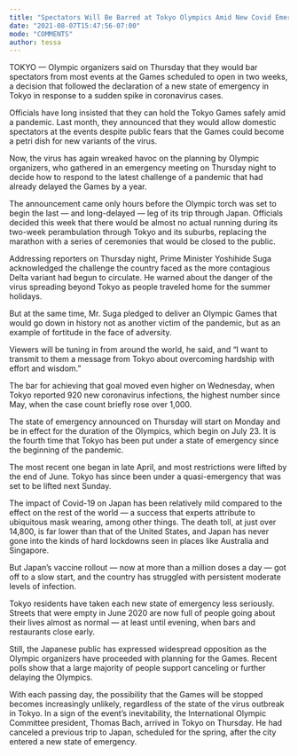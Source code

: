 ```yaml
---
title: "Spectators Will Be Barred at Tokyo Olympics Amid New Covid Emergency"
date: "2021-08-07T15:47:56-07:00"
mode: "COMMENTS"
author: tessa
---
```


TOKYO — Olympic organizers said on Thursday that they would bar spectators from most events at the Games scheduled to open in two weeks, a decision that followed the declaration of a new state of emergency in Tokyo in response to a sudden spike in coronavirus cases.

Officials have long insisted that they can hold the Tokyo Games safely amid a pandemic. Last month, they announced that they would allow domestic spectators at the events despite public fears that the Games could become a petri dish for new variants of the virus.

Now, the virus has again wreaked havoc on the planning by Olympic organizers, who gathered in an emergency meeting on Thursday night to decide how to respond to the latest challenge of a pandemic that had already delayed the Games by a year.

The announcement came only hours before the Olympic torch was set to begin the last — and long-delayed — leg of its trip through Japan. Officials decided this week that there would be almost no actual running during its two-week perambulation through Tokyo and its suburbs, replacing the marathon with a series of ceremonies that would be closed to the public.

Addressing reporters on Thursday night, Prime Minister Yoshihide Suga acknowledged the challenge the country faced as the more contagious Delta variant had begun to circulate. He warned about the danger of the virus spreading beyond Tokyo as people traveled home for the summer holidays.

But at the same time, Mr. Suga pledged to deliver an Olympic Games that would go down in history not as another victim of the pandemic, but as an example of fortitude in the face of adversity.

Viewers will be tuning in from around the world, he said, and “I want to transmit to them a message from Tokyo about overcoming hardship with effort and wisdom.”

The bar for achieving that goal moved even higher on Wednesday, when Tokyo reported 920 new coronavirus infections, the highest number since May, when the case count briefly rose over 1,000.

The state of emergency announced on Thursday will start on Monday and be in effect for the duration of the Olympics, which begin on July 23. It is the fourth time that Tokyo has been put under a state of emergency since the beginning of the pandemic.

The most recent one began in late April, and most restrictions were lifted by the end of June. Tokyo has since been under a quasi-emergency that was set to be lifted next Sunday.

The impact of Covid-19 on Japan has been relatively mild compared to the effect on the rest of the world — a success that experts attribute to ubiquitous mask wearing, among other things. The death toll, at just over 14,800, is far lower than that of the United States, and Japan has never gone into the kinds of hard lockdowns seen in places like Australia and Singapore.

But Japan’s vaccine rollout — now at more than a million doses a day — got off to a slow start, and the country has struggled with persistent moderate levels of infection.

Tokyo residents have taken each new state of emergency less seriously. Streets that were empty in June 2020 are now full of people going about their lives almost as normal — at least until evening, when bars and restaurants close early.

Still, the Japanese public has expressed widespread opposition as the Olympic organizers have proceeded with planning for the Games. Recent polls show that a large majority of people support canceling or further delaying the Olympics.

With each passing day, the possibility that the Games will be stopped becomes increasingly unlikely, regardless of the state of the virus outbreak in Tokyo. In a sign of the event’s inevitability, the International Olympic Committee president, Thomas Bach, arrived in Tokyo on Thursday. He had canceled a previous trip to Japan, scheduled for the spring, after the city entered a new state of emergency.